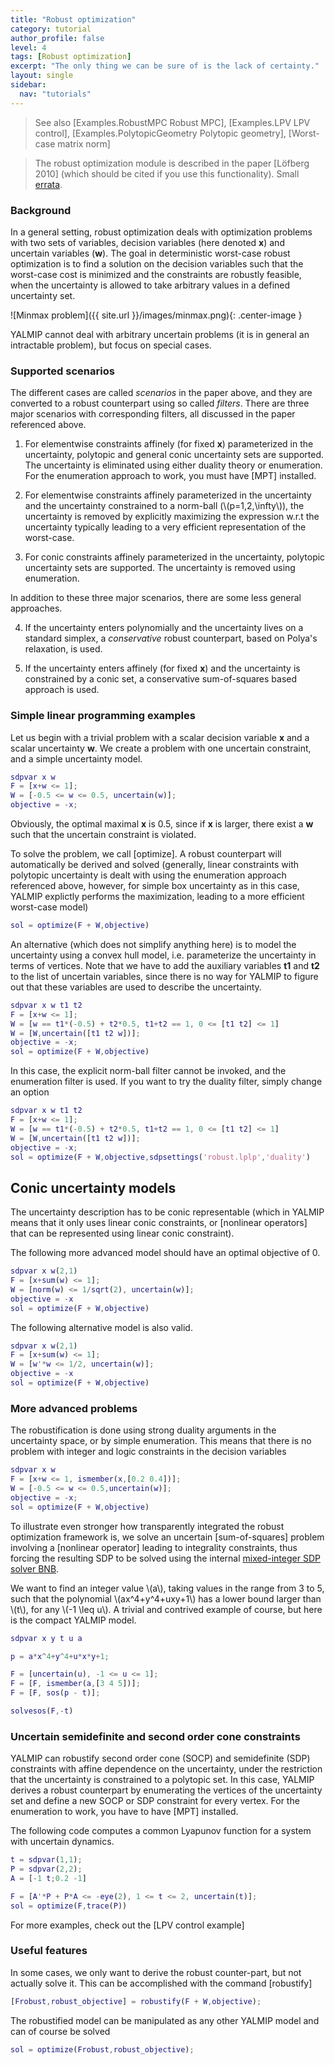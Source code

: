 ```yaml
---
title: "Robust optimization"
category: tutorial
author_profile: false
level: 4
tags: [Robust optimization]
excerpt: "The only thing we can be sure of is the lack of certainty."
layout: single
sidebar:
  nav: "tutorials"
---
```


> See also [Examples.RobustMPC Robust MPC], [Examples.LPV LPV control], [Examples.PolytopicGeometry  Polytopic geometry], [Worst-case matrix norm]

> The robust optimization module is described in the paper [Löfberg 2010] (which should be cited if you use this functionality). Small [errata](http://www.control.isy.liu.se/~johanl/errata.pdf).

### Background

In a general setting, robust optimization deals with optimization problems with two sets of variables, decision variables (here denoted **x**) and uncertain variables (**w**). The goal in deterministic worst-case robust optimization is to find a solution on the decision variables such that the worst-case cost is minimized and the constraints are robustly feasible, when the uncertainty is allowed to take arbitrary values in a defined uncertainty set.

![Minmax problem]({{ site.url }}/images/minmax.png){: .center-image }

YALMIP cannot deal with arbitrary uncertain problems (it is in general an intractable problem), but focus on special cases.

### Supported scenarios

The different cases are called *scenarios* in the paper above, and they are converted to a robust counterpart using so called *filters*. There are three major scenarios with corresponding filters, all discussed in the paper referenced above.

1. For elementwise constraints affinely (for fixed **x**) parameterized  in the uncertainty, polytopic and general conic uncertainty sets are supported. The uncertainty is eliminated using either duality theory or enumeration. For the enumeration approach to work, you must have [MPT] installed.

2. For elementwise constraints affinely parameterized in the uncertainty and the uncertainty constrained to a norm-ball (\\(p=1,2,\infty\\)), the uncertainty is removed by explicitly maximizing the expression w.r.t the uncertainty typically leading to a very efficient representation of the worst-case.

3. For conic constraints affinely parameterized in the uncertainty, polytopic uncertainty sets are supported. The uncertainty is removed using enumeration.

In addition to these three major scenarios, there are some less general approaches.

4. If the uncertainty enters polynomially and the uncertainty lives on a standard simplex, a *conservative* robust counterpart, based on Polya's relaxation, is used.

5. If the uncertainty enters affinely (for fixed **x**) and the uncertainty is constrained by a conic set, a conservative sum-of-squares based approach is used.


### Simple linear programming examples

Let us begin with a trivial problem with a scalar decision variable **x** and a scalar uncertainty **w**. We create a problem with one uncertain constraint, and a simple uncertainty model.

````matlab
sdpvar x w
F = [x+w <= 1];
W = [-0.5 <= w <= 0.5, uncertain(w)];
objective = -x;
````

Obviously, the optimal maximal **x** is 0.5, since if **x** is larger, there exist a **w** such that the uncertain constraint is violated.

To solve the problem, we call [optimize]. A robust counterpart will automatically be derived and solved (generally, linear constraints with polytopic uncertainty is dealt with using the enumeration approach referenced above, however, for simple box uncertainty as in this case, YALMIP explictly performs the maximization, leading to a more efficient worst-case model)

````matlab
sol = optimize(F + W,objective)
````

An alternative (which does not simplify anything here) is to model the uncertainty using a convex hull model, i.e. parameterize the uncertainty in terms of vertices. Note that we have to add the auxiliary variables **t1** and **t2** to the list of uncertain variables, since there is no way for YALMIP to figure out that these variables are used to describe the uncertainty.

````matlab
sdpvar x w t1 t2
F = [x+w <= 1];
W = [w == t1*(-0.5) + t2*0.5, t1+t2 == 1, 0 <= [t1 t2] <= 1]
W = [W,uncertain([t1 t2 w])];
objective = -x;
sol = optimize(F + W,objective)
````
In this case, the explicit norm-ball filter cannot be invoked, and the enumeration filter is used. If you want to try the duality filter, simply change an option

````matlab
sdpvar x w t1 t2
F = [x+w <= 1];
W = [w == t1*(-0.5) + t2*0.5, t1+t2 == 1, 0 <= [t1 t2] <= 1]
W = [W,uncertain([t1 t2 w])];
objective = -x;
sol = optimize(F + W,objective,sdpsettings('robust.lplp','duality')
````

## Conic uncertainty models

The uncertainty description has to be conic representable (which in YALMIP means that it only uses linear conic constraints, or [nonlinear operators] that can be represented using linear conic constraint).

The following more advanced model should have an optimal objective of 0.

````matlab
sdpvar x w(2,1)
F = [x+sum(w) <= 1];
W = [norm(w) <= 1/sqrt(2), uncertain(w)];
objective = -x
sol = optimize(F + W,objective)
````

The following alternative model is also valid.

````matlab
sdpvar x w(2,1)
F = [x+sum(w) <= 1];
W = [w'*w <= 1/2, uncertain(w)];
objective = -x
sol = optimize(F + W,objective)
````

### More advanced problems

The robustification is done using strong duality arguments in the uncertainty space, or by simple enumeration. This means that there is no problem with integer and logic constraints in the decision variables

````matlab
sdpvar x w
F = [x+w <= 1, ismember(x,[0.2 0.4])];
W = [-0.5 <= w <= 0.5,uncertain(w)];
objective = -x;
sol = optimize(F + W,objective)
````

To illustrate even stronger how transparently integrated the robust optimization framework is, we solve an uncertain  [sum-of-squares] problem involving a [nonlinear operator] leading to integrality constraints, thus forcing the resulting SDP to be solved using the internal [mixed-integer SDP solver BNB](/yalmip/solver/bnb).

We want to find an integer value \\(a\\), taking values in the range from 3 to 5, such that the polynomial \\(ax^4+y^4+uxy+1\\) has a lower bound larger than \\(t\\), for any \\(-1 \leq u\\). A trivial and contrived example of course, but here is the compact YALMIP model.

````matlab
sdpvar x y t u a

p = a*x^4+y^4+u*x*y+1;

F = [uncertain(u), -1 <= u <= 1];
F = [F, ismember(a,[3 4 5])];
F = [F, sos(p - t)];

solvesos(F,-t)
````

### Uncertain semidefinite and second order cone constraints

YALMIP can robustify second order cone (SOCP) and semidefinite (SDP) constraints with affine dependence on the uncertainty, under the restriction that the uncertainty is constrained to a polytopic set. In this case, YALMIP derives a robust counterpart by enumerating the vertices of the uncertainty set and define a new SOCP or SDP constraint for every vertex. For the enumeration to work, you have to have [MPT] installed.

The following code computes a common Lyapunov function for a system with uncertain dynamics.

````matlab
t = sdpvar(1,1);
P = sdpvar(2,2);
A = [-1 t;0.2 -1]

F = [A'*P + P*A <= -eye(2), 1 <= t <= 2, uncertain(t)];
sol = optimize(F,trace(P))
````

For more examples, check out the [LPV control example]

### Useful features

In some cases, we only want to derive the robust counter-part, but not actually solve it. This can be accomplished with the command [robustify]

````matlab
[Frobust,robust_objective] = robustify(F + W,objective);
````

The robustified model can be manipulated as any other YALMIP model and can of course be solved

````matlab
sol = optimize(Frobust,robust_objective);
````
